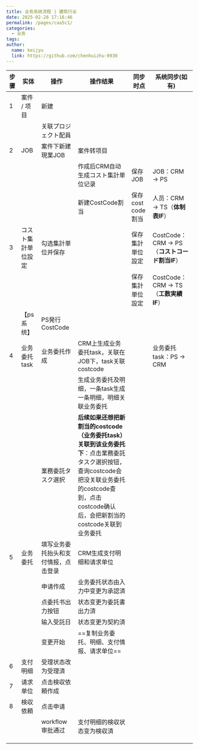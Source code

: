```yaml
---
title: 业务系统流程 | 建筑行业
date: 2025-02-28 17:16:46
permalink: /pages/caa5c1/
categories: 
  - 业务
tags: 
author: 
  name: keijyu
  link: https://github.com/chenhuizhu-0930
---
```


| 步骤 | 实体               | 操作                                 | 操作结果                                                     | 同步时点          | 系统同步(如有)                               |
| ---- | ------------------ | ------------------------------------ | ------------------------------------------------------------ | ----------------- | -------------------------------------------- |
| 1    | 案件 / 项目        | 新建                                 |                                                              |                   |                                              |
|      |                    | 关联プロジェクト配員                 |                                                              |                   |                                              |
| 2    | JOB                | 案件下新建現業JOB                    | 案件转项目                                                   |                   |                                              |
|      |                    |                                      | 作成后CRM自动生成コスト集計単位记录                          | 保存JOB           | JOB：CRM → PS                                |
|      |                    |                                      | 新建CostCode割当                                             | 保存cost code割当 | 人员：CRM → TS（**体制表IF**）               |
| 3    | コスト集計単位設定 | 勾选集計単位并保存                   |                                                              | 保存集計単位設定  | CostCode：CRM → PS（**コストコード割当IF**） |
|      |                    |                                      |                                                              | 保存集計単位設定  | CostCode：CRM → TS（**工数実績IF**）         |
|      | 【ps系统】         | PS発行CostCode                       |                                                              |                   |                                              |
| 4    | 业务委托task       | 业务委托作成                         | CRM上生成业务委托task，关联在JOB下，task关联costcode         |                   | 业务委托task：PS → CRM                       |
|      |                    |                                      | 生成业务委托及明细，一条task生成一条明细，明细关联业务委托   |                   |                                              |
|      |                    | 業務委託タスク選択                   | **后续如果还想把新割当的costcode（业务委托task）关联到该业务委托下**：点击業務委託タスク選択按钮，查询costcode会把没关联业务委托的costcode查到，点击costcode确认后，会把新割当的costcode关联到业务委托 |                   |                                              |
| 5    | 业务委托           | 填写业务委托抬头和支付情报，点击登录 | CRM生成支付明细和请求单位                                    |                   |                                              |
|      |                    | 申请作成                             | 业务委托状态由入力中变更为承認済                             |                   |                                              |
|      |                    | 点委托书出力按钮                     | 状态变更为委託書出力済                                       |                   |                                              |
|      |                    | 输入受託日                           | 状态变更为契約済                                             |                   |                                              |
|      |                    | 变更开始                             | ==复制业务委托、明细、支付情报、请求单位==                   |                   |                                              |
| 6    | 支付明细           | 受理状态改为受理済                   |                                                              |                   |                                              |
| 7    | 请求单位           | 点击検収依頼作成                     |                                                              |                   |                                              |
| 8    | 検収依頼           | 点击申请                             |                                                              |                   |                                              |
|      |                    | workflow审批通过                     | 支付明细的検収状态变为検収済                                 |                   |                                              |
|      |                    |                                      |                                                              |                   |                                              |
|      |                    |                                      |                                                              |                   |                                              |
|      |                    |                                      |                                                              |                   |                                              |

